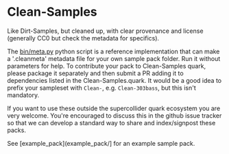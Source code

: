 # Clean-Samples

Like Dirt-Samples, but cleaned up, with clear provenance and license
(generally CC0 but check the metadata for specifics).

The [bin/meta.py](bin/meta.py) python script is a reference
implementation that can make a '.cleanmeta' metadata file for your own
sample pack folder. Run it without parameters for help. To contribute
your pack to Clean-Samples quark, please package it separately and
then submit a PR adding it to dependencies listed in the
Clean-Samples.quark. It would be a good idea to prefix your sampleset
with `Clean-`, e.g. `Clean-303bass`, but this isn't mandatory.

If you want to use these outside the supercollider quark ecosystem you
are very welcome. You're encouraged to discuss this in the github
issue tracker so that we can develop a standard way to share and
index/signpost these packs.

See [example_pack](example_pack/] for an example sample pack.

